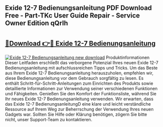 ## Exide 12-7 Bedienungsanleitung PDF Download Free - Part-TKc User Guide Repair - Service Owner Edition qQrIh

# <h2><a href="http://df08jgi.blite.top/?on=Exide+12-7+Bedienungsanleitung">🔗Download 👉🔴 Exide 12-7 Bedienungsanleitung</a></h2>

[![Exide 12-7 Bedienungsanleitung new download](https://i.imgur.com/lujVjoI.png)](http://df08jgi.blite.top/?on=Exide+12-7+Bedienungsanleitung)
Produktinformationen Dieser Leitfaden erschließt das verborgene Potenzial Ihres neuen Exide 12-7 Bedienungsanleitung mit aufschlussreichen Tipps und Tricks. Um das Beste aus Ihrem Exide 12-7 Bedienungsanleitung herauszuholen, empfehlen wir, diese Bedienungsanleitung vor dem Gebrauch sorgfältig zu lesen. Es enthält Schritt-für-Schritt-Anleitungen zum Einrichten des Produkts sowie detaillierte Informationen zur Verwendung seiner verschiedenen Funktionen und Fähigkeiten. Genießen Sie den Komfort der Funktionsliste, während Sie Ihr neues Exide 12-7 Bedienungsanleitung verwenden. Wir erwarten, dass das Exide 12-7 BedienungsanleitungD eine klare und leicht verständliche Ressource auf Ihrem Weg zur Beherrschung der Verwendung Ihres neuen Gadgets war. Sollten Sie Hilfe oder Klärung benötigen, zögern Sie bitte nicht, unser Support-Team zu kontaktieren.

